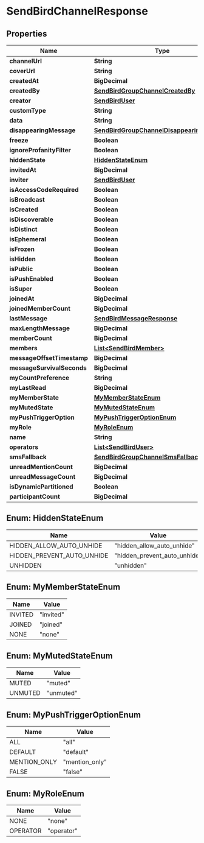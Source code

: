 

# SendBirdChannelResponse


## Properties

| Name | Type | Description | Notes |
|------------ | ------------- | ------------- | -------------|
|**channelUrl** | **String** |  |  [optional] |
|**coverUrl** | **String** |  |  [optional] |
|**createdAt** | **BigDecimal** |  |  [optional] |
|**createdBy** | [**SendBirdGroupChannelCreatedBy**](SendBirdGroupChannelCreatedBy.md) |  |  [optional] |
|**creator** | [**SendBirdUser**](SendBirdUser.md) |  |  [optional] |
|**customType** | **String** |  |  [optional] |
|**data** | **String** |  |  [optional] |
|**disappearingMessage** | [**SendBirdGroupChannelDisappearingMessage**](SendBirdGroupChannelDisappearingMessage.md) |  |  [optional] |
|**freeze** | **Boolean** |  |  [optional] |
|**ignoreProfanityFilter** | **Boolean** |  |  [optional] |
|**hiddenState** | [**HiddenStateEnum**](#HiddenStateEnum) |  |  [optional] |
|**invitedAt** | **BigDecimal** |  |  [optional] |
|**inviter** | [**SendBirdUser**](SendBirdUser.md) |  |  [optional] |
|**isAccessCodeRequired** | **Boolean** |  |  [optional] |
|**isBroadcast** | **Boolean** |  |  [optional] |
|**isCreated** | **Boolean** |  |  [optional] |
|**isDiscoverable** | **Boolean** |  |  [optional] |
|**isDistinct** | **Boolean** |  |  [optional] |
|**isEphemeral** | **Boolean** |  |  [optional] |
|**isFrozen** | **Boolean** |  |  [optional] |
|**isHidden** | **Boolean** |  |  [optional] |
|**isPublic** | **Boolean** |  |  [optional] |
|**isPushEnabled** | **Boolean** |  |  [optional] |
|**isSuper** | **Boolean** |  |  [optional] |
|**joinedAt** | **BigDecimal** |  |  [optional] |
|**joinedMemberCount** | **BigDecimal** |  |  [optional] |
|**lastMessage** | [**SendBirdMessageResponse**](SendBirdMessageResponse.md) |  |  [optional] |
|**maxLengthMessage** | **BigDecimal** |  |  [optional] |
|**memberCount** | **BigDecimal** |  |  [optional] |
|**members** | [**List&lt;SendBirdMember&gt;**](SendBirdMember.md) |  |  [optional] |
|**messageOffsetTimestamp** | **BigDecimal** |  |  [optional] |
|**messageSurvivalSeconds** | **BigDecimal** |  |  [optional] |
|**myCountPreference** | **String** |  |  [optional] |
|**myLastRead** | **BigDecimal** |  |  [optional] |
|**myMemberState** | [**MyMemberStateEnum**](#MyMemberStateEnum) |  |  [optional] |
|**myMutedState** | [**MyMutedStateEnum**](#MyMutedStateEnum) |  |  [optional] |
|**myPushTriggerOption** | [**MyPushTriggerOptionEnum**](#MyPushTriggerOptionEnum) |  |  [optional] |
|**myRole** | [**MyRoleEnum**](#MyRoleEnum) |  |  [optional] |
|**name** | **String** |  |  [optional] |
|**operators** | [**List&lt;SendBirdUser&gt;**](SendBirdUser.md) |  |  [optional] |
|**smsFallback** | [**SendBirdGroupChannelSmsFallback**](SendBirdGroupChannelSmsFallback.md) |  |  [optional] |
|**unreadMentionCount** | **BigDecimal** |  |  [optional] |
|**unreadMessageCount** | **BigDecimal** |  |  [optional] |
|**isDynamicPartitioned** | **Boolean** |  |  [optional] |
|**participantCount** | **BigDecimal** |  |  [optional] |



## Enum: HiddenStateEnum

| Name | Value |
|---- | -----|
| HIDDEN_ALLOW_AUTO_UNHIDE | &quot;hidden_allow_auto_unhide&quot; |
| HIDDEN_PREVENT_AUTO_UNHIDE | &quot;hidden_prevent_auto_unhide&quot; |
| UNHIDDEN | &quot;unhidden&quot; |



## Enum: MyMemberStateEnum

| Name | Value |
|---- | -----|
| INVITED | &quot;invited&quot; |
| JOINED | &quot;joined&quot; |
| NONE | &quot;none&quot; |



## Enum: MyMutedStateEnum

| Name | Value |
|---- | -----|
| MUTED | &quot;muted&quot; |
| UNMUTED | &quot;unmuted&quot; |



## Enum: MyPushTriggerOptionEnum

| Name | Value |
|---- | -----|
| ALL | &quot;all&quot; |
| DEFAULT | &quot;default&quot; |
| MENTION_ONLY | &quot;mention_only&quot; |
| FALSE | &quot;false&quot; |



## Enum: MyRoleEnum

| Name | Value |
|---- | -----|
| NONE | &quot;none&quot; |
| OPERATOR | &quot;operator&quot; |




